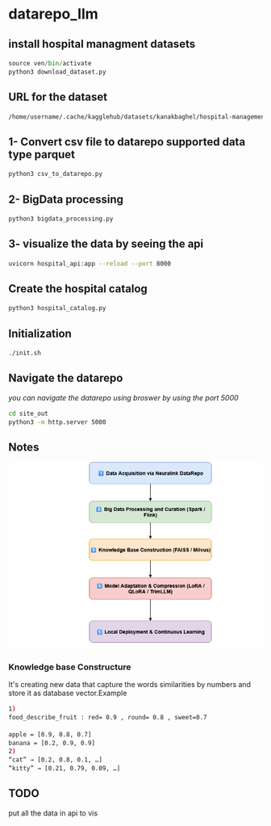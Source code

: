 # datarepo_llm


## install hospital managment datasets

```python
source ven/bin/activate
python3 download_dataset.py
```

## URL for the dataset
```bash
/home/username/.cache/kagglehub/datasets/kanakbaghel/hospital-management-dataset/versions/1
```

## 1- Convert csv file to datarepo supported data type parquet
```bash
python3 csv_to_datarepo.py
```

## 2- BigData processing

```bash
python3 bigdata_processing.py

```
## 3- visualize the data by seeing the api
```bash
uvicorn hospital_api:app --reload --port 8000
```
## Create the hospital catalog
```bash
python3 hospital_catalog.py
```

## Initialization

```bash
./init.sh

```

## Navigate the datarepo

*you can navigate the datarepo using broswer by using the port 5000*
```bash
cd site_out
python3 -m http.server 5000
```


## Notes 

![project flow](imgs/flow.png)


### Knowledge base Constructure
 It's creating new data that capture the words similarities by numbers and store it as database vector.Example
 ```bash
1) 
food_describe_fruit : red= 0.9 , round= 0.8 , sweet=0.7

apple = [0.9, 0.8, 0.7]
banana = [0.2, 0.9, 0.9]
2)
 “cat” → [0.2, 0.8, 0.1, …]
 “kitty” → [0.21, 0.79, 0.09, …]
```

## TODO
put all the data in api to vis
